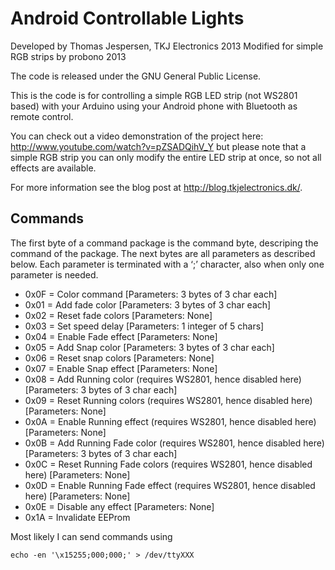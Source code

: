 # Android Controllable Lights

Developed by Thomas Jespersen, TKJ Electronics 2013
Modified for simple RGB strips by probono 2013

The code is released under the GNU General Public License.

This is the code is for controlling a simple RGB LED strip (not WS2801 based) with your Arduino using your Android phone with Bluetooth as remote control.

You can check out a video demonstration of the project here: <http://www.youtube.com/watch?v=pZSADQihV_Y> but please note that a simple RGB strip you can only modify the entire LED strip at once, so not all effects are available.

For more information see the blog post at <http://blog.tkjelectronics.dk/>.

## Commands

The first byte of a command package is the command byte, descriping the command of the package. The next bytes are all parameters as described below. Each parameter is terminated with a ‘;’ character, also when only one parameter is needed.

  * 0x0F = Color command [Parameters: 3 bytes of 3 char each]
  * 0x01 = Add fade color [Parameters: 3 bytes of 3 char each]
  * 0x02 = Reset fade colors [Parameters: None]
  * 0x03 = Set speed delay  [Parameters: 1 integer of 5 chars]
  * 0x04 = Enable Fade effect [Parameters: None]
  * 0x05 = Add Snap color [Parameters: 3 bytes of 3 char each]
  * 0x06 = Reset snap colors [Parameters: None]
  * 0x07 = Enable Snap effect [Parameters: None]
  * 0x08 = Add Running color (requires WS2801, hence disabled here) [Parameters: 3 bytes of 3 char each]
  * 0x09 = Reset Running colors (requires WS2801, hence disabled here) [Parameters: None]
  * 0x0A = Enable Running effect (requires WS2801, hence disabled here) [Parameters: None]
  * 0x0B = Add Running Fade color (requires WS2801, hence disabled here) [Parameters: 3 bytes of 3 char each]
  * 0x0C = Reset Running Fade colors (requires WS2801, hence disabled here) [Parameters: None]
  * 0x0D = Enable Running Fade effect (requires WS2801, hence disabled here) [Parameters: None]
  * 0x0E = Disable any effect [Parameters: None]
  * 0x1A = Invalidate EEProm

Most likely I can send commands using
```
echo -en '\x15255;000;000;' > /dev/ttyXXX
```
